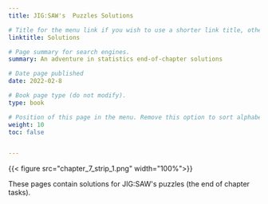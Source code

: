 ```yaml
---
title: JIG:SAW's  Puzzles Solutions

# Title for the menu link if you wish to use a shorter link title, otherwise remove this option.
linktitle: Solutions

# Page summary for search engines.
summary: An adventure in statistics end-of-chapter solutions

# Date page published
date: 2022-02-8

# Book page type (do not modify).
type: book

# Position of this page in the menu. Remove this option to sort alphabetically.
weight: 10
toc: false


---
```


{{< figure src="chapter_7_strip_1.png" width="100%">}}

These pages contain solutions for JIG:SAW's puzzles (the end of chapter tasks).
